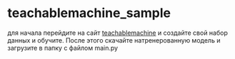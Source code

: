 # teachablemachine_sample
для начала перейдите на сайт [teachablemachine](https://teachablemachine.withgoogle.com/train/image) и создайте свой набор данных и обучите.
После этого скачайте натренерованную модель и загрузите в папку с файлом main.py
